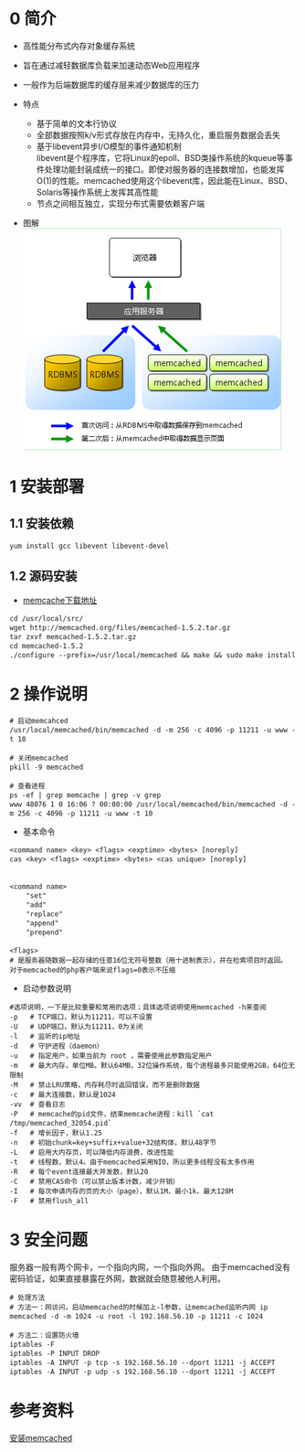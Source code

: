 # 0 简介
- 高性能分布式内存对象缓存系统

- 旨在通过减轻数据库负载来加速动态Web应用程序

- 一般作为后端数据库的缓存层来减少数据库的压力

- 特点
    - 基于简单的文本行协议
    - 全部数据按照k/v形式存放在内存中，无持久化，重启服务数据会丢失
    - 基于libevent异步I/O模型的事件通知机制  
        libevent是个程序库，它将Linux的epoll、BSD类操作系统的kqueue等事件处理功能封装成统一的接口。即使对服务器的连接数增加，也能发挥O(1)的性能。memcached使用这个libevent库，因此能在Linux、BSD、Solaris等操作系统上发挥其高性能
    - 节点之间相互独立，实现分布式需要依赖客户端

- 图解
![](Imges/memcachedUsage.png)

# 1 安装部署
## 1.1 安装依赖

```shell
yum install gcc libevent libevent-devel
```

## 1.2 源码安装

- [memcache下载地址](http://memcached.org/)

```shell
cd /usr/local/src/
wget http://memcached.org/files/memcached-1.5.2.tar.gz                                          
tar zxvf memcached-1.5.2.tar.gz
cd memcached-1.5.2
./configure --prefix=/usr/local/memcached && make && sudo make install                 
``` 

# 2 操作说明

```shell
# 启动memcahced
/usr/local/memcached/bin/memcached -d -m 256 -c 4096 -p 11211 -u www -t 10

# 关闭memcached
pkill -9 memcached

# 查看进程
ps -ef | grep memcache | grep -v grep
www 48076 1 0 16:06 ? 00:00:00 /usr/local/memcached/bin/memcached -d -m 256 -c 4096 -p 11211 -u www -t 10
```

- 基本命令
```shell
<command name> <key> <flags> <exptime> <bytes> [noreply]
cas <key> <flags> <exptime> <bytes> <cas unique> [noreply]


<command name>
    "set"
    "add"
    "replace"
    "append"
    "prepend"

<flags>
# 是服务器随数据一起存储的任意16位无符号整数（用十进制表示），并在检索项目时返回。 对于memcached的php客户端来说flags=0表示不压缩

```

- 启动参数说明

```shell
#选项说明，一下是比较重要和常用的选项；具体选项说明使用memcached -h来查阅
-p   # TCP端口，默认为11211，可以不设置
-U   # UDP端口，默认为11211，0为关闭
-l   # 监听的ip地址
-d   # 守护进程（daemon）
-u   # 指定用户，如果当前为 root ，需要使用此参数指定用户
-m   # 最大内存，单位MB。默认64MB，32位操作系统，每个进程最多只能使用2GB，64位无限制
-M   # 禁止LRU策略，内存耗尽时返回错误，而不是删除数据
-c   # 最大连接数，默认是1024
-vv  # 查看日志
-P   # memcache的pid文件，结束memcache进程：kill `cat /tmp/memcached_32054.pid`
-f   # 增长因子，默认1.25
-n   # 初始chunk=key+suffix+value+32结构体，默认48字节
-L   # 启用大内存页，可以降低内存浪费，改进性能
-t   # 线程数，默认4。由于memcached采用NIO，所以更多线程没有太多作用
-R   # 每个event连接最大并发数，默认20
-C   # 禁用CAS命令（可以禁止版本计数，减少开销）
-I   # 每次申请内存的页的大小（page），默认1M，最小1k，最大128M
-F   # 禁用flush_all
```

# 3 安全问题
服务器一般有两个网卡，一个指向内网，一个指向外网。
由于memcached没有密码验证，如果直接暴露在外网，数据就会随意被他人利用。

```shell
# 处理方法
# 方法一：网访问，启动memcached的时候加上-l参数，让memcached监听内网 ip
memcached -d -m 1024 -u root -l 192.168.56.10 -p 11211 -c 1024

# 方法二：设置防火墙
iptables -F
iptables -P INPUT DROP
iptables -A INPUT -p tcp -s 192.168.56.10 --dport 11211 -j ACCEPT
iptables -A INPUT -p udp -s 192.168.56.10 --dport 11211 -j ACCEPT
```

# 参考资料
[安装memcached](https://www.cnblogs.com/justlikeheaven/p/7718110.html)